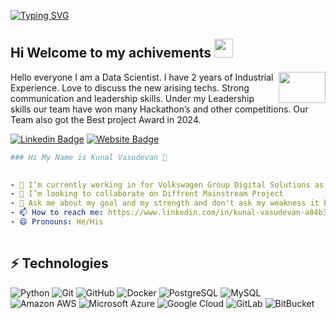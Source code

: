 [![Typing SVG](https://readme-typing-svg.herokuapp.com?font=Maiandra+GD&color=%2351F76B&size=18&center=true&vCenter=true&lines=I+woke+up+And;+I+chose+to+Code++;instead+of+Violence+%E2%9A%93)](https://git.io/typing-svg)
## Hi Welcome to my achivements <img src="https://raw.githubusercontent.com/aemmadi/aemmadi/master/wave.gif" width="30px">
<img align="right" height="50" width="75" alt="" src="https://user-images.githubusercontent.com/5713670/87202985-820dcb80-c2b6-11ea-9f56-7ec461c497c3.gif" />

Hello everyone
I am a Data Scientist. I have 2 years of Industrial Experience. Love to discuss the new arising techs. Strong communication and leadership skills. Under my Leadership skills our team have won many Hackathon’s and other competitions. Our Team also got the Best project Award in 2024.


[![Linkedin Badge](https://img.shields.io/badge/-LinkedIn-0e76a8?style=flat-square&logo=Linkedin&logoColor=white)](https://www.linkedin.com/in/kunal-vasudevan-a04b30197/)
[![Website Badge](https://img.shields.io/badge/Website-3b5998?style=flat-square&logo=google-chrome&logoColor=white)](https://kunalvasudevan.github.io/)


```yaml
### Hi My Name is Kunal Vasudevan 👋
  

- 🔭 I’m currently working in for Volkswagen Group Digital Solutions as Data Scientist.
- 👯 I’m looking to collaborate on Diffrent Mainstream Project 
- 💬 Ask me about my goal and my strength and don't ask my weakness it hard to find
- 📫 How to reach me: https://www.linkedin.com/in/kunal-vasudevan-a04b30197/ ; kunalvasudevan10@gmail.com
- 😄 Pronouns: He/His
 
```
## ⚡ Technologies

![Python](https://img.shields.io/badge/-Python-black?style=flat-square&logo=Python)
![Git](https://img.shields.io/badge/-Git-black?style=flat-square&logo=git)
![GitHub](https://img.shields.io/badge/-GitHub-181717?style=flat-square&logo=github)
![Docker](https://img.shields.io/badge/-Docker-black?style=flat-square&logo=docker)
![PostgreSQL](https://img.shields.io/badge/-PostgreSQL-336791?style=flat-square&logo=postgresql)
![MySQL](https://img.shields.io/badge/-MySQL-black?style=flat-square&logo=mysql)
![Amazon AWS](https://img.shields.io/badge/Amazon%20AWS-232F3E?style=flat-square&logo=amazon-aws)
![Microsoft Azure](https://img.shields.io/badge/Microsoft%20Azure-232F7E?style=flat-square&logo=microsoft-azure)
![Google Cloud](https://img.shields.io/badge/Google%20Cloud-black?style=flat-square&logo=google-cloud)
![GitLab](https://img.shields.io/badge/-GitLab-FCA121?style=flat-square&logo=gitlab)
![BitBucket](https://img.shields.io/badge/-BitBucket-darkblue?style=flat-square&logo=bitbucket)

